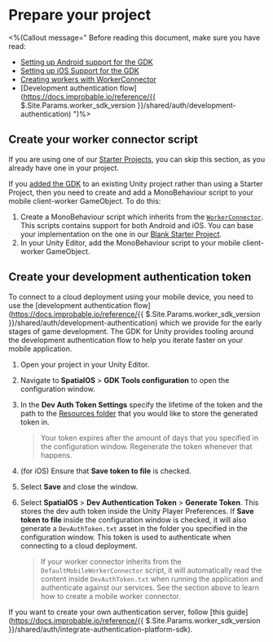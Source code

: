 # Prepare your project

<%(Callout message="
Before reading this document, make sure you have read:

* [Setting up Android support for the GDK]({{.Site.BaseURL}}/modules/mobile/setup-android)
* [Setting up iOS Support for the GDK]({{.Site.BaseURL}}/modules/mobile/setup-ios)
* [Creating workers with WorkerConnector](https://docs.improbable.io/unity/alpha/workflows/monobehaviour/worker-connectors)
* [Development authentication flow](https://docs.improbable.io/reference/{{ $.Site.Params.worker_sdk_version }}/shared/auth/development-authentication)
")%>

## Create your worker connector script

If you are using one of our [Starter Projects]({{.Site.BaseURL}}/reference/glossary#starter-project), you can skip this section, as you already have one in your project.

If you [added the GDK]({{.Site.BaseURL}}/projects/myo/setup) to an existing Unity project rather than using a Starter Project, then you need to create and add a MonoBehaviour script to your mobile client-worker GameObject. To do this:

1. Create a MonoBehaviour script which inherits from the [`WorkerConnector`]({{.Site.BaseURL}}/api/core/worker-connector). This scripts contains support for both Android and iOS. You can base your implementation on the one in our [Blank Starter Project](https://github.com/spatialos/gdk-for-unity-blank-project/blob/master/workers/unity/Assets/BlankProject/Scripts/Workers/MobileClientWorkerConnector.cs).
1. In your Unity Editor, add the MonoBehaviour script to your mobile client-worker GameObject.

## Create your development authentication token

To connect to a cloud deployment using your mobile device, you need to use the [development authentication flow](https://docs.improbable.io/reference/{{ $.Site.Params.worker_sdk_version }}/shared/auth/development-authentication) which we provide for the early stages of game development. The GDK for Unity provides tooling around the development authentication flow to help you iterate faster on your mobile application.

1. Open your project in your Unity Editor.
1. Navigate to **SpatialOS** > **GDK Tools configuration** to open the configuration window.
1. In the **Dev Auth Token Settings** specify the lifetime of the token and the path to the [Resources folder](https://unity3d.com/learn/tutorials/topics/best-practices/resources-folder) that you would like to store the generated token in.

    > Your token expires after the amount of days that you specified in the configuration window. Regenerate the token whenever that happens.
1. (for iOS) Ensure that **Save token to file** is checked.
1. Select **Save** and close the window.
1. Select **SpatialOS** > **Dev Authentication Token** > **Generate Token**. This stores the dev auth token inside the Unity Player Preferences. If **Save token to file** inside the configuration window is checked, it will also generate a `DevAuthToken.txt` asset in the folder you specified in the configuration window. This token is used to authenticate when connecting to a cloud deployment.

    > If your worker connector inherits from the `DefaultMobileWorkerConnector` script, it will automatically read the content inside `DevAuthToken.txt` when running the application and authenticate against our services. See the section above to learn how to create a mobile worker connector.

If you want to create your own authentication server, follow [this guide](https://docs.improbable.io/reference/{{ $.Site.Params.worker_sdk_version }}/shared/auth/integrate-authentication-platform-sdk).
